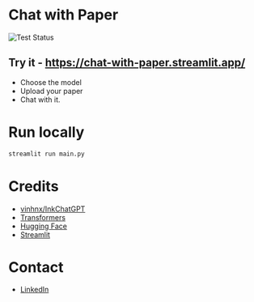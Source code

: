# Chat with Paper

![Test Status](https://github.com/orsenthil/chat-with-paper/actions/workflows/python.yaml/badge.svg)

## Try it - https://chat-with-paper.streamlit.app/

* Choose the model
* Upload your paper
* Chat with it.

# Run locally

```bash
streamlit run main.py
```

# Credits

* [vinhnx/InkChatGPT](https://github.com/vinhnx/InkChatGPT)
* [Transformers](https://huggingface.co/transformers/)
* [Hugging Face](https://huggingface.co/)
* [Streamlit](https://www.streamlit.io/)


# Contact

* [LinkedIn](https://www.linkedin.com/in/orsenthil/)
